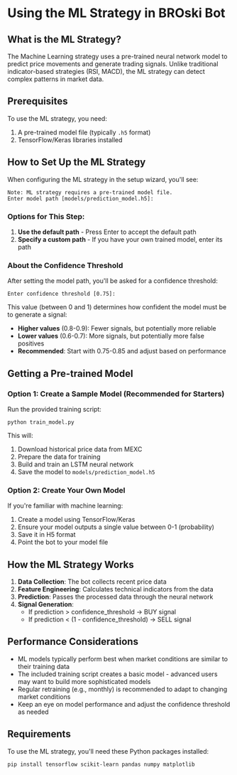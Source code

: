 # Using the ML Strategy in BROski Bot

## What is the ML Strategy?

The Machine Learning strategy uses a pre-trained neural network model to predict price movements and generate trading signals. Unlike traditional indicator-based strategies (RSI, MACD), the ML strategy can detect complex patterns in market data.

## Prerequisites

To use the ML strategy, you need:

1. A pre-trained model file (typically `.h5` format)
2. TensorFlow/Keras libraries installed

## How to Set Up the ML Strategy

When configuring the ML strategy in the setup wizard, you'll see:

```
Note: ML strategy requires a pre-trained model file.
Enter model path [models/prediction_model.h5]:
```

### Options for This Step:

1. **Use the default path** - Press Enter to accept the default path
2. **Specify a custom path** - If you have your own trained model, enter its path

### About the Confidence Threshold

After setting the model path, you'll be asked for a confidence threshold:

```
Enter confidence threshold [0.75]:
```

This value (between 0 and 1) determines how confident the model must be to generate a signal:
- **Higher values** (0.8-0.9): Fewer signals, but potentially more reliable
- **Lower values** (0.6-0.7): More signals, but potentially more false positives
- **Recommended**: Start with 0.75-0.85 and adjust based on performance

## Getting a Pre-trained Model

### Option 1: Create a Sample Model (Recommended for Starters)

Run the provided training script:
```
python train_model.py
```

This will:
1. Download historical price data from MEXC
2. Prepare the data for training
3. Build and train an LSTM neural network
4. Save the model to `models/prediction_model.h5`

### Option 2: Create Your Own Model

If you're familiar with machine learning:
1. Create a model using TensorFlow/Keras
2. Ensure your model outputs a single value between 0-1 (probability)
3. Save it in H5 format
4. Point the bot to your model file

## How the ML Strategy Works

1. **Data Collection**: The bot collects recent price data
2. **Feature Engineering**: Calculates technical indicators from the data
3. **Prediction**: Passes the processed data through the neural network
4. **Signal Generation**:
   - If prediction > confidence_threshold → BUY signal
   - If prediction < (1 - confidence_threshold) → SELL signal

## Performance Considerations

- ML models typically perform best when market conditions are similar to their training data
- The included training script creates a basic model - advanced users may want to build more sophisticated models
- Regular retraining (e.g., monthly) is recommended to adapt to changing market conditions
- Keep an eye on model performance and adjust the confidence threshold as needed

## Requirements

To use the ML strategy, you'll need these Python packages installed:
```
pip install tensorflow scikit-learn pandas numpy matplotlib
